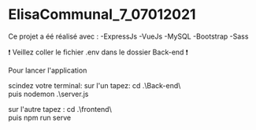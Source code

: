 # ElisaCommunal_7_07012021

Ce projet a éé réalisé avec : 
-ExpressJs
-VueJs
-MySQL
-Bootstrap
-Sass

❗ Veillez coller le fichier .env dans le dossier Back-end ❗

Pour lancer l'application

scindez votre terminal:
sur l'un tapez: cd .\Back-end\  
puis nodemon .\server.js

sur l'autre
tapez : cd .\frontend\  
puis npm run serve
